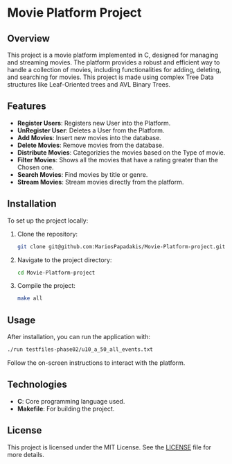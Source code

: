 # Movie Platform Project

## Overview

This project is a movie platform implemented in C, designed for managing and streaming movies. The platform provides a robust and efficient way to handle a collection of movies, including functionalities for adding, deleting, and searching for movies. This project is made using complex Tree Data structures like Leaf-Oriented trees and AVL Binary Trees.

## Features

- **Register Users**: Registers new User into the Platform.
- **UnRegister User**: Deletes a User from the Platform.
- **Add Movies**: Insert new movies into the database.
- **Delete Movies**: Remove movies from the database.
- **Distribute Movies**: Categorizies the movies based on the Type of movie.
- **Filter Movies**: Shows all the movies that have a rating greater than the Chosen one.
- **Search Movies**: Find movies by title or genre.
- **Stream Movies**: Stream movies directly from the platform.


## Installation

To set up the project locally:

1. Clone the repository:
    ```sh
    git clone git@github.com:MariosPapadakis/Movie-Platform-project.git
    ```

2. Navigate to the project directory:
    ```sh
    cd Movie-Platform-project
    ```

3. Compile the project:
    ```sh
    make all
    ```

## Usage

After installation, you can run the application with:
```sh
./run testfiles-phase02/u10_a_50_all_events.txt
```

Follow the on-screen instructions to interact with the platform.

## Technologies

- **C**: Core programming language used.
- **Makefile**: For building the project.

## License

This project is licensed under the MIT License. See the [LICENSE](./LICENSE) file for more details.
